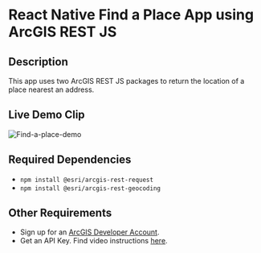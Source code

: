 # React Native Find a Place App using ArcGIS REST JS

## Description
This app uses two ArcGIS REST JS packages to return the location of a place nearest an address.

## Live Demo Clip
![Find-a-place-demo](https://user-images.githubusercontent.com/112517097/206937008-f70272d8-2af9-462c-8547-a66e737bbaed.gif)

## Required Dependencies
- `npm install @esri/arcgis-rest-request`
- `npm install @esri/arcgis-rest-geocoding`

## Other Requirements <a name="req"></a>

- Sign up for an [ArcGIS Developer Account](https://developers.arcgis.com/sign-up/).
- Get an API Key. Find video instructions [here](https://www.youtube.com/watch?v=StVncn6DLzc.).
